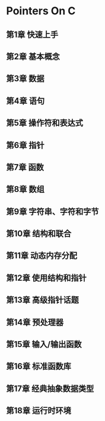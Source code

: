 # Pointers On C

## 第1章 快速上手

## 第2章 基本概念

## 第3章 数据

## 第4章 语句

## 第5章 操作符和表达式

## 第6章 指针

## 第7章 函数

## 第8章 数组

## 第9章 字符串、字符和字节

## 第10章 结构和联合

## 第11章 动态内存分配

## 第12章 使用结构和指针

## 第13章 高级指针话题

## 第14章 预处理器

## 第15章 输入/输出函数

## 第16章 标准函数库

## 第17章 经典抽象数据类型

## 第18章 运行时环境

